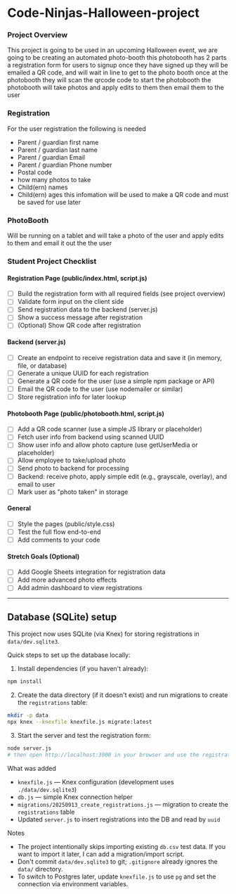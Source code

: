 # Code-Ninjas-Halloween-project

### Project Overview
This project is going to be used in an upcoming Halloween event, we are going to be creating an automated photo-booth this photobooth has 2 parts a registration form for users to signup once they have signed up they will be emailed a QR code, and will wait in line to get to the photo booth once at the photobooth they will scan the qrcode code to start the photobooth the photobooth will take photos and apply edits to them then email them to the user

### Registration 
For the user registration the following is needed
- Parent / guardian first name
- Parent / guardian last name
- Parent / guardian Email
- Parent / guardian Phone number
- Postal code
- how many photos to take
- Child(ern) names
- Child(ern) ages
this infomation will be used to make a QR code and must be saved for use later

### PhotoBooth 
Will be running on a tablet and will take a photo of the user and apply edits to them and email it out the the user

### Student Project Checklist

#### Registration Page (public/index.html, script.js)
- [ ] Build the registration form with all required fields (see project overview)
- [ ] Validate form input on the client side
- [ ] Send registration data to the backend (server.js)
- [ ] Show a success message after registration
- [ ] (Optional) Show QR code after registration

#### Backend (server.js)
- [ ] Create an endpoint to receive registration data and save it (in memory, file, or database)
- [ ] Generate a unique UUID for each registration
- [ ] Generate a QR code for the user (use a simple npm package or API)
- [ ] Email the QR code to the user (use nodemailer or similar)
- [ ] Store registration info for later lookup

#### Photobooth Page (public/photobooth.html, script.js)
- [ ] Add a QR code scanner (use a simple JS library or placeholder)
- [ ] Fetch user info from backend using scanned UUID
- [ ] Show user info and allow photo capture (use getUserMedia or placeholder)
- [ ] Allow employee to take/upload photo
- [ ] Send photo to backend for processing
- [ ] Backend: receive photo, apply simple edit (e.g., grayscale, overlay), and email to user
- [ ] Mark user as "photo taken" in storage

#### General
- [ ] Style the pages (public/style.css)
- [ ] Test the full flow end-to-end
- [ ] Add comments to your code

#### Stretch Goals (Optional)
- [ ] Add Google Sheets integration for registration data
- [ ] Add more advanced photo effects
- [ ] Add admin dashboard to view registrations

---

## Database (SQLite) setup

This project now uses SQLite (via Knex) for storing registrations in `data/dev.sqlite3`.

Quick steps to set up the database locally:

1. Install dependencies (if you haven't already):

```bash
npm install
```

2. Create the data directory (if it doesn't exist) and run migrations to create the `registrations` table:

```bash
mkdir -p data
npx knex --knexfile knexfile.js migrate:latest
```

3. Start the server and test the registration form:

```bash
node server.js
# then open http://localhost:3000 in your browser and use the registration form
```

What was added
- `knexfile.js` — Knex configuration (development uses `./data/dev.sqlite3`)
- `db.js` — simple Knex connection helper
- `migrations/20250913_create_registrations.js` — migration to create the `registrations` table
- Updated `server.js` to insert registrations into the DB and read by `uuid`

Notes
- The project intentionally skips importing existing `db.csv` test data. If you want to import it later, I can add a migration/import script.
- Don't commit `data/dev.sqlite3` to git; `.gitignore` already ignores the `data/` directory.
- To switch to Postgres later, update `knexfile.js` to use `pg` and set the connection via environment variables.
